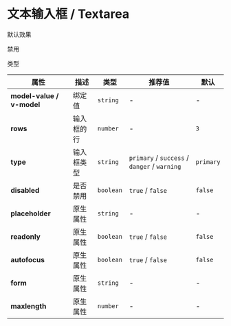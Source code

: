 # 文本输入框 / Textarea

<ex-code name="ex-textarea-basic">

默认效果

</ex-code>

<ex-code name="ex-textarea-disabled">

禁用

</ex-code>

<ex-code name="ex-textarea-type">

类型

</ex-code>

<ex-footer edit-link="https://github.com/geist-org/vue/edit/master/docs/en-us/components/textarea.md">

| 属性                      | 描述       | 类型      | 推荐值                                       | 默认      |
| ------------------------- | ---------- | --------- | -------------------------------------------- | --------- |
| **model-value / v-model** | 绑定值     | `string`  | -                                            | -         |
| **rows**                  | 输入框的行 | `number`  | -                                            | `3`       |
| **type**                  | 输入框类型 | `string`  | `primary` / `success` / `danger` / `warning` | `primary` |
| **disabled**              | 是否禁用   | `boolean` | `true` / `false`                             | `false`   |
| **placeholder**           | 原生属性   | `string`  | -                                            | -         |
| **readonly**              | 原生属性   | `boolean` | `true` / `false`                             | `false`   |
| **autofocus**             | 原生属性   | `boolean` | `true` / `false`                             | `false`   |
| **form**                  | 原生属性   | `string`  | -                                            | -         |
| **maxlength**             | 原生属性   | `number`  | -                                            | -         |

</ex-footer>
